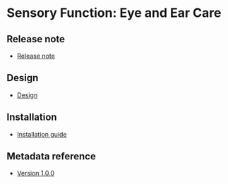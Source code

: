 # Sensory Function: Eye and Ear Care

## Release note 

- [Release note](#ncd-sf-release-note)

## Design

- [Design](#ncd-sf-design)

## Installation

- [Installation guide](#ncd-sf-installation)

## Metadata reference

- [Version 1.0.0](https://packages.dhis2.org/en/NCD_SF/1.0.0/DHIS2.39/NCD_SF_COMPLETE_1.0.0_DHIS2.39.xlsx)
